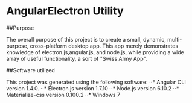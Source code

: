 # AngularElectron Utility

##Purpose

The overall purpose of this project is to create a small, dynamic, multi-purpose, cross-platform desktop app. This app merely demonstrates knowledge of electron.js,angular.js, and node.js, while providing a wide array of useful functionality, a sort of "Swiss Army App".

##Software utilized

This project was generated using the following software:
 ⋅⋅* Angular CLI version 1.4.0.
 ⋅⋅* Electron.js version 1.7.10
 ⋅⋅* Node.js version 6.10.2
 ⋅⋅* Materialize-css version 0.100.2
 ⋅⋅* Windows 7
